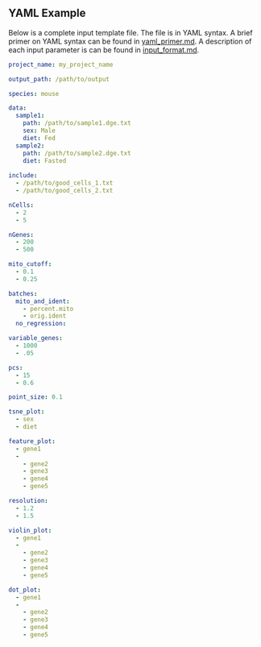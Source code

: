## YAML Example
Below is a complete input template file. The file is in YAML syntax. A brief primer on YAML syntax can be found in [yaml_primer.md](yaml_primer.md). A description of each input parameter is can be found in [input_format.md](input_format.md).

```yaml
project_name: my_project_name

output_path: /path/to/output

species: mouse

data:
  sample1:
    path: /path/to/sample1.dge.txt
    sex: Male
    diet: Fed
  sample2:
    path: /path/to/sample2.dge.txt
    diet: Fasted
    
include:
  - /path/to/good_cells_1.txt
  - /path/to/good_cells_2.txt

nCells:
  - 2
  - 5

nGenes:
  - 200
  - 500

mito_cutoff:
  - 0.1
  - 0.25

batches:
  mito_and_ident:
    - percent.mito
    - orig.ident
  no_regression:

variable_genes:
  - 1000
  - .05

pcs:
  - 15
  - 0.6

point_size: 0.1

tsne_plot:
  - sex
  - diet

feature_plot:
  - gene1
  -
    - gene2
    - gene3
    - gene4
    - gene5

resolution:
  - 1.2
  - 1.5

violin_plot:
  - gene1
  -
    - gene2
    - gene3
    - gene4
    - gene5

dot_plot:
  - gene1
  -
    - gene2
    - gene3
    - gene4
    - gene5
```
